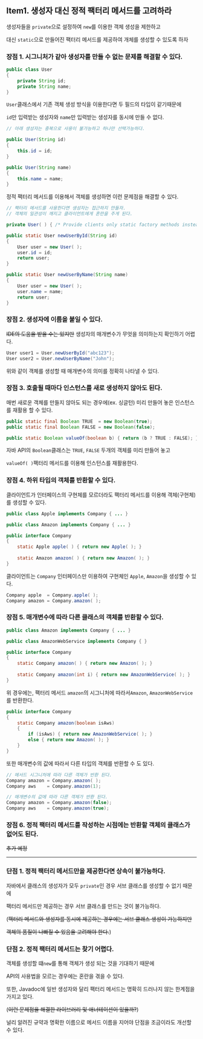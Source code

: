## Item1. 생성자 대신 정적 팩터리 메서드를 고려하라
생성자들을 ```private```으로 설정하여  ```new```를 이용한 객체 생성을 제한하고

대신 ```static```으로 만들어진 팩터리 메서드를 제공하여 개체를 생성할 수 있도록 하자

### 장점 1. 시그니처가 같아 생성자를 만들 수 없는 문제를 해결할 수 있다.

```java
public class User 
{
    private String id;
    private String name;
}
```
```User```클래스에서 기존 객체 생성 방식을 이용한다면 두 필드의 타입이 같기때문에

```id```만 입력받는 생성자와 ```name```만 입력받는 생성자를 동시에 만들 수 없다.

```java
// 아래 생성자는 중복으로 사용이 불가능하고 하나만 선택가능하다.

public User(String id)
{
    this.id = id;
}

public User(String name)
{
    this.name = name;
}
```

정적 팩터리 메서드를 이용해서 객체를 생성하면 이런 문제점을 해결할 수 있다.

```java
// 팩터리 메서드를 사용한다면 생성자는 접근하지 만들자.
// 객체의 일관성이 깨지고 클라이언트에게 혼란을 주게 된다.

private User( ) { /* Provide clients only static factory methods instead of constructors */ }

public static User newUserById(String id)
{
    User user = new User( );
    user.id = id;
    return user;
}

public static User newUserByName(String name)
{
    User user = new User( );
    user.name = name;
    return user;
}
```

### 장점 2. 생성자에 이름을 붙일 수 있다.
~~IDE의 도움을 받을 수는 있지만~~ 생성자의 매개변수가 무엇을 의미하는지 확인하기 어렵다.

```java
User user1 = User.newUserById("abc123");
User user2 = User.newUserByName("John");
```
위와 같이 객체를 생성할 때 매개변수의 의미를 정확히 나타낼 수 있다.

### 장점 3. 호출될 때마다 인스턴스를 새로 생성하지 않아도 된다.
매번 새로운 객체를 만들지 않아도 되는 경우에(ex. 싱글턴) 미리 만들어 놓은 인스턴스를 재활용 할 수 있다.

```java
public static final Boolean TRUE  = new Boolean(true);
public static final Boolean FALSE = new Boolean(false);

public static Boolean valueOf(boolean b) { return (b ? TRUE : FALSE); }
```
자바 API의 ```Boolean```클래스는 ```TRUE```, ```FALSE``` 두개의 객체를 미리 만들어 놓고

```valueOf( )```팩터리 메서드를 이용해 인스턴스를 재활용한다.

### 장점 4. 하위 타입의 객체를 반환할 수 있다.
클라이언트가 인터페이스의 구현체를 모르더라도 팩터리 메서드를 이용해 객체(구현체)를 생성할 수 있다.

```java
public class Apple implements Company { ... }
```
```java
public class Amazon implements Company { ... }
```
```java
public interface Company
{
    static Apple apple( ) { return new Apple( ); }
    
    static Amazon amazon( ) { return new Amazon( ); }
}
```
클라이언트는 ```Company``` 인터페이스만 이용하여 구현체인 ```Apple```, ```Amazon```을 생성할 수 있다.
```java
Company apple  = Company.apple( );
Company amazon = Company.amazon( );
```

### 장점 5. 매개변수에 따라 다른 클래스의 객체를 반환할 수 있다.
```java
public class Amazon implements Company { ... }
```
```java
public class AmazonWebService implements Company { }
```
```java
public interface Company
{
    static Company amazon( ) { return new Amazon( ); }
    
    static Company amazon(int i) { return new AmazonWebService( ); }
}
```
위 경우에는, 팩터리 메서드 ```amazon```의 시그니처에 따라서```Amazon```, ```AmazonWebService```를 반환한다.

```java
public interface Company
{
    static Company amazon(boolean isAws)
    {
        if (isAws) { return new AmazonWebService( ); }
        else { return new Amazon( ); }
    }   
}
```
또한 매개변수의 값에 따라서 다른 타입의 객체를 반환할 수 도 있다.

```java
// 메서드 시그니처에 따라 다른 객체가 반환 된다.
Company amazon = Company.amazon( );
Company aws    = Company.amazon(1);

// 매개변수의 값에 따라 다른 객체가 반환 된다.
Company amazon = Company.amazon(false);
Company aws    = Company.amazon(true);
```

### 장점 6. 정적 팩터리 메서드를 작성하는 시점에는 반환할 객체의 클래스가 없어도 된다.

~~추가 예정~~

---
### 단점 1. 정적 팩터리 메서드만을 제공한다면 상속이 불가능하다.
자바에서 클래스의 생성자가 모두 ```private```인 경우 서브 클래스를 생성할 수 없기 때문에

팩터리 메서드만 제공하는 경우 서브 클래스를 만드는 것이 불가능하다.

(~~팩터리 메서드와 생성자를 동시에 제공하는 경우에는 서브 클래스 생성이 가능하지만~~

~~객체의 품질이 나빠질 수 있음을 고려해야 한다.~~)

### 단점 2. 정적 팩터리 메서드는 찾기 어렵다.
객체를 생성할 떄```new```를 통해 객체가 생성 되는 것을 기대하기 때문에 

API의 사용법을 모르는 경우에는 혼란을 겪을 수 있다.

또한, Javadoc에 일반 생성자와 달리 팩터리 메서드는 명확히 드러나지 않는 한계점을 가지고 있다.

(~~이런 문제점을 해결한 라이브러리 및 애너테이션이 있을까?~~)

널리 알려진 규약과 명확한 이름으로 메서드 이름을 지어야 단점을 조금이라도 개선할 수 있다.